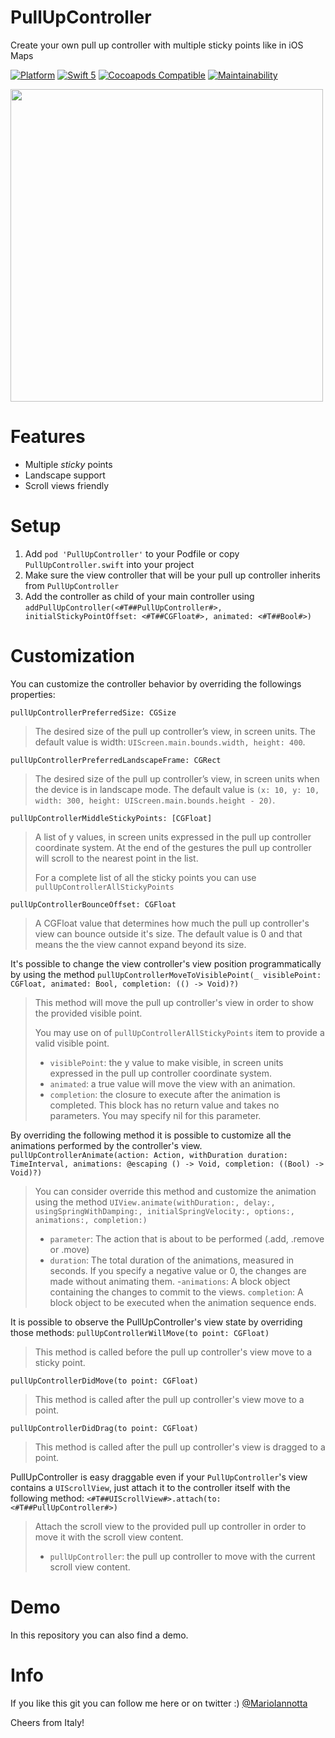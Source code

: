 # PullUpController
Create your own pull up controller with multiple sticky points like in iOS Maps

[![Platform](http://img.shields.io/badge/platform-ios-red.svg?style=flat
)](https://developer.apple.com/iphone/index.action)
[![Swift 5](https://img.shields.io/badge/Swift-5-orange.svg?style=flat)](https://developer.apple.com/swift/) 
[![Cocoapods Compatible](https://img.shields.io/cocoapods/v/PullUpController.svg)](https://img.shields.io/cocoapods/v/PullUpController.svg)
[![Maintainability](https://api.codeclimate.com/v1/badges/ab0e3ab724774c9b5974/maintainability)](https://codeclimate.com/github/MarioIannotta/PullUpController/maintainability)

<img src="https://raw.githubusercontent.com/MarioIannotta/PullUpController/master/demo.gif" height="500"/>

# Features
- Multiple *sticky* points
- Landscape support
- Scroll views friendly

# Setup
1. Add `pod 'PullUpController'` to your Podfile or copy `PullUpController.swift` into your project
2. Make sure the view controller that will be your pull up controller inherits from `PullUpController`
3. Add the controller as child of your main controller using `addPullUpController(<#T##PullUpController#>, initialStickyPointOffset: <#T##CGFloat#>, animated: <#T##Bool#>)`
 
# Customization
You can customize the controller behavior by overriding the followings properties:

`pullUpControllerPreferredSize: CGSize`
>The desired size of the pull up controller’s view, in screen units.
>The default value is width: `UIScreen.main.bounds.width, height: 400`.

`pullUpControllerPreferredLandscapeFrame: CGRect`
>The desired size of the pull up controller’s view, in screen units when the device is in landscape mode.
>The default value is `(x: 10, y: 10, width: 300, height: UIScreen.main.bounds.height - 20)`.

`pullUpControllerMiddleStickyPoints: [CGFloat]`
>A list of y values, in screen units expressed in the pull up controller coordinate system.
>At the end of the gestures the pull up controller will scroll to the nearest point in the list.
>     
>For a complete list of all the sticky points you can use `pullUpControllerAllStickyPoints`

`pullUpControllerBounceOffset: CGFloat`
>A CGFloat value that determines how much the pull up controller's view can bounce outside it's size.
>The default value is 0 and that means the the view cannot expand beyond its size.

It's possible to change the view controller's view position programmatically by using the method
`pullUpControllerMoveToVisiblePoint(_ visiblePoint: CGFloat, animated: Bool, completion: (() -> Void)?)`

>This method will move the pull up controller's view in order to show the provided visible point.
>    
>You may use on of `pullUpControllerAllStickyPoints` item to provide a valid visible point.
>- `visiblePoint`: the y value to make visible, in screen units expressed in the pull up controller coordinate system.
>- `animated`: a true value will move the view with an animation.
>- `completion`: the closure to execute after the animation is completed. This block has no return value and takes no parameters. You may specify nil for this parameter.

By overriding the following method it is possible to customize all the animations performed by the controller's view.
` pullUpControllerAnimate(action: Action,
                                                    withDuration duration: TimeInterval,
                                                    animations: @escaping () -> Void,
                                                    completion: ((Bool) -> Void)?)`

>You can consider override this method and customize the animation using the method
>`UIView.animate(withDuration:, delay:, usingSpringWithDamping:, initialSpringVelocity:, options:, animations:, completion:)`
>- `parameter`: The action that is about to be performed (.add, .remove or .move)
>- `duration`: The total duration of the animations, measured in seconds. If you specify a negative value or 0, the changes are made without animating them.
>-`animations`: A block object containing the changes to commit to the views.
>`completion`: A block object to be executed when the animation sequence ends.

It is possible to observe the PullUpController's view state by overriding those methods:
`pullUpControllerWillMove(to point: CGFloat)`
>This method is called before the pull up controller's view move to a sticky point.

`pullUpControllerDidMove(to point: CGFloat)`
>This method is called after the pull up controller's view move to a point.

`pullUpControllerDidDrag(to point: CGFloat)`
>This method is called after the pull up controller's view is dragged to a point.

PullUpController is easy draggable even if your `PullUpController`'s view contains a `UIScrollView`, just attach it to the controller itself with the following method:
`<#T##UIScrollView#>.attach(to: <#T##PullUpController#>)`
>Attach the scroll view to the provided pull up controller in order to move it with the scroll view content.
>- `pullUpController`: the pull up controller to move with the current scroll view content.

# Demo
In this repository you can also find a demo.

# Info
If you like this git you can follow me here or on twitter :) [@MarioIannotta](http://www.twitter.com/marioiannotta)

Cheers from Italy!
